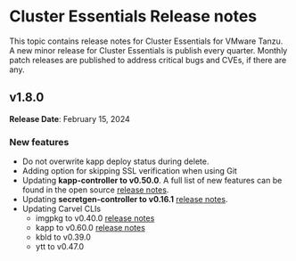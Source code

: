 # Cluster Essentials Release notes

This topic contains release notes for Cluster Essentials for VMware Tanzu. A new minor release for Cluster Essentials is publish every quarter. Monthly patch releases are published to address critical bugs and CVEs, if there are any.

## <a id='1-8'></a> v1.8.0

**Release Date**: February 15, 2024

### <a id='1-8-new-features'></a> New features
* Do not overwrite kapp deploy status during delete.
* Adding option for skipping SSL verification when using Git
* Updating **kapp-controller to v0.50.0**. A full list of new features can be found in the open source [release notes](https://github.com/carvel-dev/kapp-controller/releases/tag/v0.50.0).
* Updating **secretgen-controller to v0.16.1** [release notes](https://github.com/carvel-dev/secretgen-controller/releases/tag/v0.16.0).
* Updating Carvel CLIs
    * imgpkg to v0.40.0 [release notes](https://github.com/carvel-dev/imgpkg/releases/tag/v0.40.0)
    * kapp to v0.60.0 [release notes](https://github.com/carvel-dev/kapp/releases/tag/v0.60.0)
    * kbld to v0.39.0
    * ytt to v0.47.0
